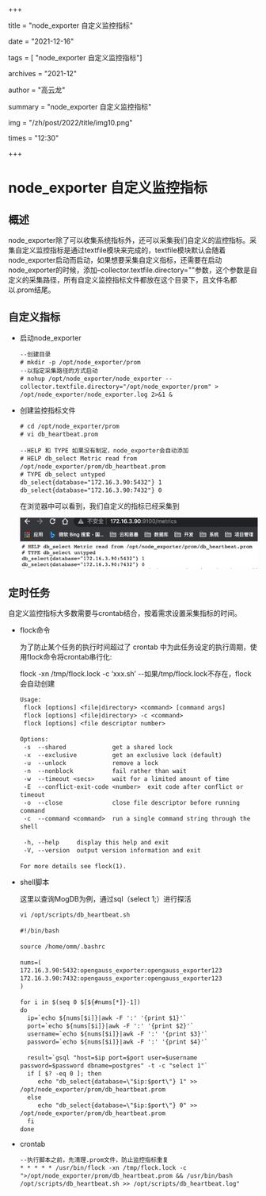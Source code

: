+++

title =  "node\_exporter 自定义监控指标" 

date = "2021-12-16" 

tags = [ "node\_exporter 自定义监控指标"] 

archives = "2021-12" 

author = "高云龙" 

summary = "node\_exporter 自定义监控指标"

img = "/zh/post/2022/title/img10.png" 

times = "12:30"

+++

# node\_exporter 自定义监控指标<a name="ZH-CN_TOPIC_0000001232574677"></a>

## 概述<a name="section19982101891411"></a>

node\_exporter除了可以收集系统指标外，还可以采集我们自定义的监控指标。采集自定义监控指标是通过textfile模块来完成的，textfile模块默认会随着node\_exporter启动而启动，如果想要采集自定义指标，还需要在启动node\_exporter的时候，添加–collector.textfile.directory=""参数，这个参数是自定义的采集路径，所有自定义监控指标文件都放在这个目录下，且文件名都以.prom结尾。

## 自定义指标<a name="section361517312141"></a>

-   启动node\_exporter

    ```
    --创建目录
    # mkdir -p /opt/node_exporter/prom
    --以指定采集路径的方式启动
    # nohup /opt/node_exporter/node_exporter --collector.textfile.directory="/opt/node_exporter/prom" > /opt/node_exporter/node_exporter.log 2>&1 &
    ```

-   创建监控指标文件

    ```
    # cd /opt/node_exporter/prom
    # vi db_heartbeat.prom
    
    --HELP 和 TYPE 如果没有制定，node_exporter会自动添加
    # HELP db_select Metric read from /opt/node_exporter/prom/db_heartbeat.prom
    # TYPE db_select untyped
    db_select{database="172.16.3.90:5432"} 1
    db_select{database="172.16.3.90:7432"} 0
    ```

    在浏览器中可以看到，我们自定义的指标已经采集到

    ![](figures/我们自定义的指标已经采集到.png)


## 定时任务<a name="section1670915561157"></a>

自定义监控指标大多数需要与crontab结合，按着需求设置采集指标的时间。

-   flock命令

    为了防止某个任务的执行时间超过了 crontab 中为此任务设定的执行周期，使用flock命令将crontab串行化:

    flock -xn /tmp/flock.lock -c ‘xxx.sh’ --如果/tmp/flock.lock不存在，flock会自动创建

    ```
    Usage:
     flock [options] <file|directory> <command> [command args]
     flock [options] <file|directory> -c <command>
     flock [options] <file descriptor number>
    
    Options:
     -s  --shared             get a shared lock
     -x  --exclusive          get an exclusive lock (default)
     -u  --unlock             remove a lock
     -n  --nonblock           fail rather than wait
     -w  --timeout <secs>     wait for a limited amount of time
     -E  --conflict-exit-code <number>  exit code after conflict or timeout
     -o  --close              close file descriptor before running command
     -c  --command <command>  run a single command string through the shell
    
     -h, --help     display this help and exit
     -V, --version  output version information and exit
    
    For more details see flock(1).
    ```

-   shell脚本

    这里以查询MogDB为例，通过sql（select 1;）进行探活

    ```
    vi /opt/scripts/db_heartbeat.sh
    
    #!/bin/bash
    
    source /home/omm/.bashrc
    
    nums=(
    172.16.3.90:5432:opengauss_exporter:opengauss_exporter123
    172.16.3.90:7432:opengauss_exporter:opengauss_exporter123
    )
    
    for i in $(seq 0 $[${#nums[*]}-1])
    do
      ip=`echo ${nums[$i]}|awk -F ':' '{print $1}'`
      port=`echo ${nums[$i]}|awk -F ':' '{print $2}'`
      username=`echo ${nums[$i]}|awk -F ':' '{print $3}'`
      password=`echo ${nums[$i]}|awk -F ':' '{print $4}'`
    
      result=`gsql "host=$ip port=$port user=$username password=$password dbname=postgres" -t -c "select 1"`
      if [ $? -eq 0 ]; then
         echo "db_select{database=\"$ip:$port\"} 1" >> /opt/node_exporter/prom/db_heartbeat.prom
      else
         echo "db_select{database=\"$ip:$port\"} 0" >> /opt/node_exporter/prom/db_heartbeat.prom
      fi
    done
    ```

-   crontab

    ```
    --执行脚本之前，先清理.prom文件，防止监控指标重复
    * * * * * /usr/bin/flock -xn /tmp/flock.lock -c ">/opt/node_exporter/prom/db_heartbeat.prom && /usr/bin/bash /opt/scripts/db_heartbeat.sh >> /opt/scripts/db_heartbeat.log"
    ```


